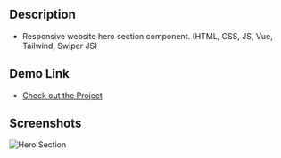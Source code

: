 ## Description

- Responsive website hero section component. (HTML, CSS, JS, Vue, Tailwind, Swiper JS)

## Demo Link

- [Check out the Project](https://hero-section-component.vercel.app/)

## Screenshots

![Hero Section](https://raw.githubusercontent.com/raielly/todo-app-react-ts/main/screenshots/hero-section.png)